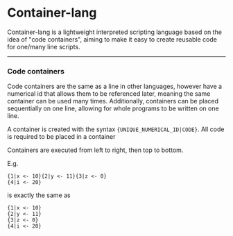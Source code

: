 # Container-lang

Container-lang is a lightweight interpreted scripting language based on the idea of "code containers", aiming to make it easy to create reusable code for one/many line scripts.

---

### Code containers

Code containers are the same as a line in other languages, however have a numerical id that allows them to be referenced later, meaning the same container can be used many times. Additionally, containers can be placed sequentially on one line, allowing for whole programs to be written on one line.

A container is created with the syntax `{UNIQUE_NUMERICAL_ID|CODE}`. All code is required to be placed in a container

Containers are executed from left to right, then top to bottom.

E.g.

```
{1|x <- 10}{2|y <- 11}{3|z <- 0}
{4|i <- 20}
```

is exactly the same as

```
{1|x <- 10}
{2|y <- 11}
{3|z <- 0}
{4|i <- 20}
```